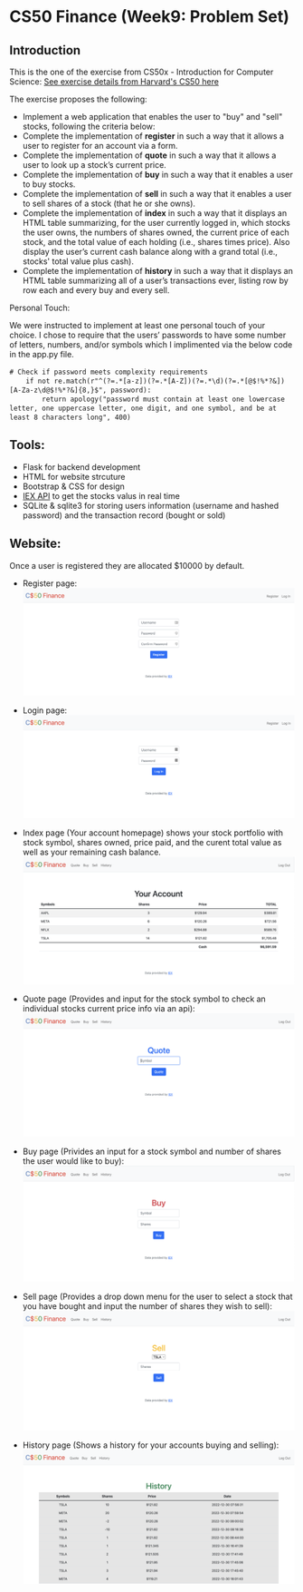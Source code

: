 # CS50 Finance (Week9: Problem Set)

## Introduction
This is the one of the exercise from CS50x - Introduction for Computer Science: <a href="https://cs50.harvard.edu/x/2023/psets/9/finance/">See exercise details from Harvard's CS50 here</a>

The exercise proposes the following:
* Implement a web application that enables the user to "buy" and "sell" stocks, following the criteria below:
* Complete the implementation of **register** in such a way that it allows a user to register for an account via a form.
* Complete the implementation of **quote** in such a way that it allows a user to look up a stock’s current price.
* Complete the implementation of **buy** in such a way that it enables a user to buy stocks.
* Complete the implementation of **sell** in such a way that it enables a user to sell shares of a stock (that he or she owns).
* Complete the implementation of **index** in such a way that it displays an HTML table summarizing, for the user currently logged in, which stocks the user owns, the numbers of shares owned, the current price of each stock, and the total value of each holding (i.e., shares times price). Also display the user’s current cash balance along with a grand total (i.e., stocks' total value plus cash).
* Complete the implementation of **history** in such a way that it displays an HTML table summarizing all of a user’s transactions ever, listing row by row each and every buy and every sell.

Personal Touch:

We were instructed to implement at least one personal touch of your choice. I chose to require that the users’ passwords to have some number of letters, numbers, and/or symbols which I implimented via the below code in the app.py file. 

    # Check if password meets complexity requirements
        if not re.match(r"^(?=.*[a-z])(?=.*[A-Z])(?=.*\d)(?=.*[@$!%*?&])[A-Za-z\d@$!%*?&]{8,}$", password):
            return apology("password must contain at least one lowercase letter, one uppercase letter, one digit, and one symbol, and be at least 8 characters long", 400)


## Tools:
- Flask for backend development
- HTML for website strcuture 
- Bootstrap & CSS for design
- <a href="https://iexcloud.io/">IEX API</a> to get the stocks valus in real time
- SQLite & sqlite3 for storing users information (username and hashed password) and the transaction record (bought or sold)

## Website:

Once a user is registered they are allocated $10000 by default.

- Register page:
![image](readme-images/register.png)

- Login page:
![image](readme-images/login.png)

- Index page (Your account homepage) shows your stock portfolio with stock symbol, shares owned, price paid, and the curent total value as well as your remaining cash balance.  
![image](readme-images/index.png)

- Quote page (Provides and input for the stock symbol to check an individual stocks current price info via an api):
![image](readme-images/quote.png)

- Buy page (Privides an input for a stock symbol and number of shares the user would like to buy):
![image](readme-images/buy.png)

- Sell page (Provides a drop down menu for the user to select a stock that you have bought and input the number of shares they wish to sell):
![image](readme-images/sell.png)

- History page (Shows a history for your accounts buying and selling):
![image](readme-images/history.png)

